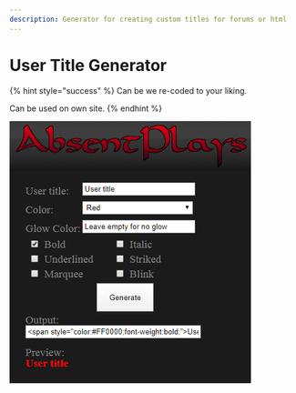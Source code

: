 ```yaml
---
description: Generator for creating custom titles for forums or html
---
```


# User Title Generator



{% hint style="success" %}
Can be we re-coded to your liking. 

Can be used on own site.
{% endhint %}

![What the user title Generator looks like.](../.gitbook/assets/demousertitlegen.png)

